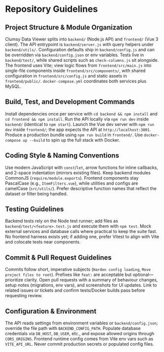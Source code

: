 # Repository Guidelines

## Project Structure & Module Organization
Clumsy Data Viewer splits into `backend/` (Node.js API) and `frontend/` (Vue 3 client). The API entrypoint is `backend/server.js` with query helpers under `backend/utils/`. Configuration defaults ship in `backend/config.js` and can be overridden via `backend/config.json` or env variables. Tests live in `backend/test/`, while shared scripts such as `check-columns.js` sit alongside. The frontend uses Vite; view logic flows from `frontend/src/main.js` into single-file components inside `frontend/src/components/`, with shared configuration in `frontend/src/config.js` and static assets in `frontend/public/`. `docker-compose.yml` coordinates both services plus MySQL.

## Build, Test, and Development Commands
Install dependencies once per service with `cd backend && npm install` and `cd frontend && npm install`. Run the API locally via `npm run dev` inside `backend/` (identical to `npm start`). Launch the Vue dev server with `npm run dev` inside `frontend/`; the app expects the API at `http://localhost:3001`. Produce a production bundle using `npm run build` in `frontend/`. Use `docker-compose up --build` to spin up the full stack with Docker.

## Coding Style & Naming Conventions
Use modern JavaScript with `const`/`let`, arrow functions for inline callbacks, and 2-space indentation (mirrors existing files). Keep backend modules CommonJS (`require/module.exports`). Frontend components stay PascalCase (e.g., `ItemFilters.vue`), while utilities and configs are camelCase (`src/utils/`). Prefer descriptive function names that reflect the dataset or filter being handled.

## Testing Guidelines
Backend tests rely on the Node test runner; add files as `backend/test/<feature>.test.js` and execute them with `npm test`. Mock external services and database calls where practical to keep the suite fast. No frontend harness exists yet; if adding one, prefer Vitest to align with Vite and colocate tests near components.

## Commit & Pull Request Guidelines
Commits follow short, imperative subjects (`Harden config loading`, `Move project files to root`). Prefixes like `feat:` are acceptable but optional—prioritize clarity. Open pull requests with a summary of behaviour changes, setup notes (migrations, env vars), and screenshots for UI updates. Link to related issues or tickets and confirm tests/Docker builds pass before requesting review.

## Configuration & Environment
The API reads settings from environment variables or `backend/config.json`; override the file path with `BACKEND_CONFIG_PATH`. Populate database credentials via `DB_HOST`, `DB_USER`, etc., and expose allowed origins through `CORS_ORIGINS`. Frontend runtime config comes from Vite env vars such as `VITE_API_URL`. Never commit production secrets or populated config files.
